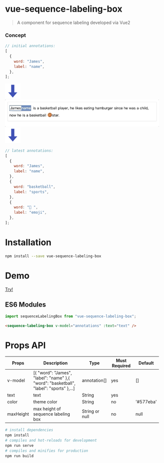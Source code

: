 # vue-sequence-labeling-box

> A component for sequence labeling developed via Vue2

### Concept

```javascript
// initial annotations:
[
  {
    word: "James",
    label: "name",
  },
];
```

<img src="down-arrow.png" width="50px"/><br/>
<img src="demo.gif" width="650px"/><br/>
<img src="down-arrow.png" width="50px"/><br/>

```javascript
// latest annotations:
[
  {
    word: "James",
    label: "name",
  },
  {
    word: "basketball",
    label: "sports",
  },
  {
    word: "🏀 ",
    label: "emoji",
  },
];
```

# Installation

```bash
npm install --save vue-sequence-labeling-box
```

# Demo

[Try!](https://codesandbox.io/s/vue-template-kgm6v)

## ES6 Modules

```js
import sequenceLabelingBox from "vue-sequence-labeling-box";
```

```html
<sequence-labeling-box v-model="annotations" :text="text" />
```

# Props API

| Props     | Description                               | Type           | Must Required | Default   |
| --------- | ----------------------------------------- | -------------- | ------------- | --------- |
| v-model   | [{ "word": "James", "label": "name" },{ "word": "basketball", "label": "sports" },...] | annotation[]   | yes           | []        |
| text      | text                                      | String         | yes           |           |
| color     | theme color                               | String         | no            | '#577eba' |
| maxHeight | max height of sequence labeling box       | String or null | no            | null      |



```bash
# install dependencies
npm install
# compiles and hot-reloads for development
npm run serve
# compiles and minifies for production
npm run build
```
